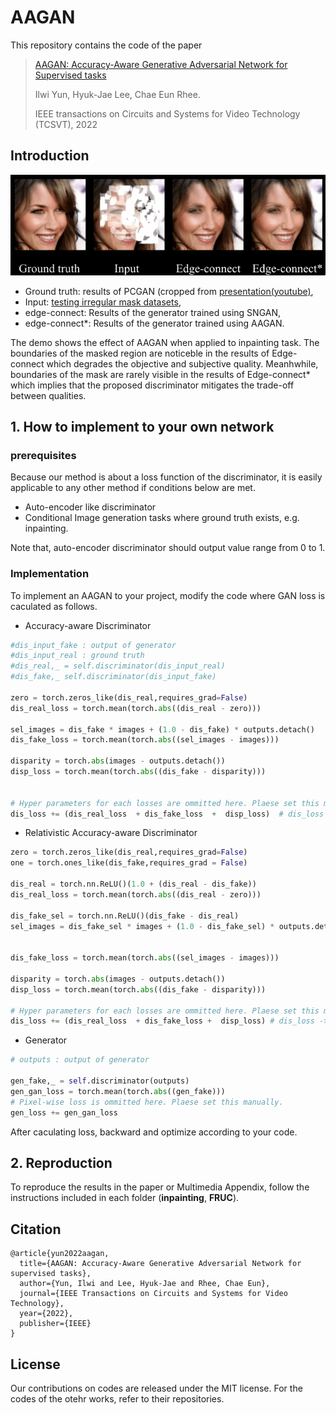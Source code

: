 # AAGAN

This repository contains the code of the paper 
> [AAGAN: Accuracy-Aware Generative Adversarial Network for Supervised tasks](https://ieeexplore.ieee.org/abstract/document/9770060)
>
>Ilwi Yun, Hyuk-Jae Lee, Chae Eun Rhee.
>
> IEEE transactions on Circuits and Systems for Video Technology (TCSVT), 2022


## Introduction
![demo](./AAGAN_demo.gif)

* Ground truth: results of PCGAN (cropped from [presentation(youtube)](https://youtu.be/G06dEcZ-QTg),  
* Input: [testing irregular mask datasets](http://masc.cs.gmu.edu/wiki/partialconv),  
* edge-connect: Results of the generator trained using SNGAN,  
* edge-connect*: Results of the generator trained using AAGAN.

The demo shows the effect of AAGAN when applied to inpainting task. The boundaries of the masked region are noticeble in the results of Edge-connect which degrades the objective and subjective quality. Meanhwhile, boundaries of the mask are rarely visible in the results of Edge-connect* which implies that the proposed discriminator mitigates the trade-off between qualities.


## 1. How to implement to your own network

### prerequisites

Because our method is about a loss function of the discriminator, it is easily applicable to any other method if conditions below are met.

* Auto-encoder like discriminator
* Conditional Image generation tasks where ground truth exists, e.g. inpainting.

Note that, auto-encoder discriminator should output value range from 0 to 1.

### Implementation
To implement an AAGAN to your project, modify the code where GAN loss is caculated as follows.

* Accuracy-aware Discriminator

~~~python
#dis_input_fake : output of generator
#dis_input_real : ground truth
#dis_real,_ = self.discriminator(dis_input_real)
#dis_fake,_ self.discriminator(dis_input_fake)

zero = torch.zeros_like(dis_real,requires_grad=False)            
dis_real_loss = torch.mean(torch.abs((dis_real - zero)))                      # D_real

sel_images = dis_fake * images + (1.0 - dis_fake) * outputs.detach()
dis_fake_loss = torch.mean(torch.abs((sel_images - images)))                  # D_fake

disparity = torch.abs(images - outputs.detach())
disp_loss = torch.mean(torch.abs((dis_fake - disparity)))                     # D_reg


# Hyper parameters for each losses are ommitted here. Plaese set this manually.
dis_loss += (dis_real_loss  + dis_fake_loss  +  disp_loss)  # dis_loss -> loss of discriminator and should be backward later

~~~
* Relativistic Accuracy-aware Discriminator
~~~python
zero = torch.zeros_like(dis_real,requires_grad=False)
one = torch.ones_like(dis_fake,requires_grad = False)

dis_real = torch.nn.ReLU()(1.0 + (dis_real - dis_fake))                       # E_real
dis_real_loss = torch.mean(torch.abs((dis_real - zero)))                      # D'_real

dis_fake_sel = torch.nn.ReLU()(dis_fake - dis_real)                           # E_fake
sel_images = dis_fake_sel * images + (1.0 - dis_fake_sel) * outputs.detach()


dis_fake_loss = torch.mean(torch.abs((sel_images - images)))                  # D'_fake

disparity = torch.abs(images - outputs.detach())
disp_loss = torch.mean(torch.abs((dis_fake - disparity)))                     # D_reg

# Hyper parameters for each losses are ommitted here. Plaese set this manually.
dis_loss += (dis_real_loss  + dis_fake_loss +  disp_loss) # dis_loss -> loss of discriminator and should be backward later
~~~

* Generator
~~~python
# outputs : output of generator

gen_fake,_ = self.discriminator(outputs)
gen_gan_loss = torch.mean(torch.abs((gen_fake)))
# Pixel-wise loss is ommitted here. Plaese set this manually.
gen_loss += gen_gan_loss 

~~~

After caculating loss, backward and optimize according to your code.


## 2. Reproduction

To reproduce the results in the paper or Multimedia Appendix, follow the instructions included in each folder (**inpainting**, **FRUC**).


## Citation
```
@article{yun2022aagan,
  title={AAGAN: Accuracy-Aware Generative Adversarial Network for supervised tasks},
  author={Yun, Ilwi and Lee, Hyuk-Jae and Rhee, Chae Eun},
  journal={IEEE Transactions on Circuits and Systems for Video Technology},
  year={2022},
  publisher={IEEE}
}
``` 

## License
Our contributions on codes are released under the MIT license. For the codes of the otehr works, refer to their repositories.
